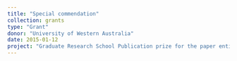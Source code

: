 ```yaml
---
title: "Special commendation"
collection: grants
type: "Grant"
donor: "University of Western Australia"
date: 2015-01-12
project: "Graduate Research School Publication prize for the paper entitled <em>Topographic determinants of mobile vertebrate predator hotspots: Current knowledge and future directions</em>."
---
```


